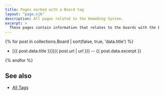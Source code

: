 ```yaml
---
title: Pages marked with a Board tag
layout: "page.njk"
description: All pages related to the HomeDing System.
excerpt: >
  These pages contain information that relates to the boards with the ESP8266 or ESP32 processor.
---
```


{% for post in collections.Board | sort(false, true, 'data.title')  %}

* [{{ post.data.title }}]({{ post.url | url }}) -- {{ post.data.excerpt }}

{% endfor %}


## See also

* [All Tags](/tag/index.md)
